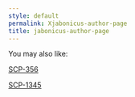 ```yaml
---
style: default
permalink: Xjabonicus-author-page
title: jabonicus-author-page
---
```

You may also like:

[SCP-356](http://scp-wiki.net/scp-356)

[SCP-1345](http://scp-wiki.net/scp-1345)
